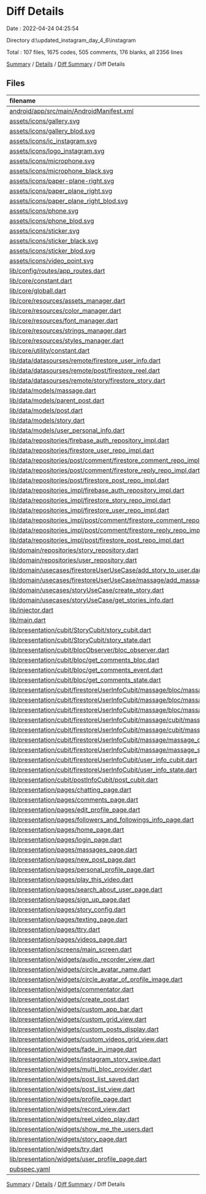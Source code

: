 # Diff Details

Date : 2022-04-24 04:25:54

Directory d:\updated_instagram_day_4_6\instagram

Total : 107 files,  1675 codes, 505 comments, 176 blanks, all 2356 lines

[Summary](results.md) / [Details](details.md) / [Diff Summary](diff.md) / Diff Details

## Files
| filename | language | code | comment | blank | total |
| :--- | :--- | ---: | ---: | ---: | ---: |
| [android/app/src/main/AndroidManifest.xml](/android/app/src/main/AndroidManifest.xml) | XML | 2 | 0 | 0 | 2 |
| [assets/icons/gallery.svg](/assets/icons/gallery.svg) | XML | 1 | 0 | 0 | 1 |
| [assets/icons/gallery_blod.svg](/assets/icons/gallery_blod.svg) | XML | 1 | 0 | 0 | 1 |
| [assets/icons/ic_instagram.svg](/assets/icons/ic_instagram.svg) | XML | -4 | 0 | -1 | -5 |
| [assets/icons/logo_instagram.svg](/assets/icons/logo_instagram.svg) | XML | 4 | 0 | 1 | 5 |
| [assets/icons/microphone.svg](/assets/icons/microphone.svg) | XML | 1 | 0 | 0 | 1 |
| [assets/icons/microphone_black.svg](/assets/icons/microphone_black.svg) | XML | 1 | 0 | 0 | 1 |
| [assets/icons/paper-plane-right.svg](/assets/icons/paper-plane-right.svg) | XML | 1 | 0 | 0 | 1 |
| [assets/icons/paper_plane_right.svg](/assets/icons/paper_plane_right.svg) | XML | 1 | 0 | 0 | 1 |
| [assets/icons/paper_plane_right_blod.svg](/assets/icons/paper_plane_right_blod.svg) | XML | 1 | 0 | 0 | 1 |
| [assets/icons/phone.svg](/assets/icons/phone.svg) | XML | 1 | 0 | 0 | 1 |
| [assets/icons/phone_blod.svg](/assets/icons/phone_blod.svg) | XML | 1 | 0 | 0 | 1 |
| [assets/icons/sticker.svg](/assets/icons/sticker.svg) | XML | 1 | 0 | 0 | 1 |
| [assets/icons/sticker_black.svg](/assets/icons/sticker_black.svg) | XML | 1 | 0 | 0 | 1 |
| [assets/icons/sticker_blod.svg](/assets/icons/sticker_blod.svg) | XML | 1 | 0 | 0 | 1 |
| [assets/icons/video_point.svg](/assets/icons/video_point.svg) | XML | 1 | 0 | 0 | 1 |
| [lib/config/routes/app_routes.dart](/lib/config/routes/app_routes.dart) | Dart | 1 | 1 | 0 | 2 |
| [lib/core/constant.dart](/lib/core/constant.dart) | Dart | -1 | 0 | 0 | -1 |
| [lib/core/globall.dart](/lib/core/globall.dart) | Dart | 51 | 38 | 10 | 99 |
| [lib/core/resources/assets_manager.dart](/lib/core/resources/assets_manager.dart) | Dart | 20 | 0 | 5 | 25 |
| [lib/core/resources/color_manager.dart](/lib/core/resources/color_manager.dart) | Dart | 14 | 0 | 2 | 16 |
| [lib/core/resources/font_manager.dart](/lib/core/resources/font_manager.dart) | Dart | 20 | 0 | 4 | 24 |
| [lib/core/resources/strings_manager.dart](/lib/core/resources/strings_manager.dart) | Dart | 52 | 0 | 8 | 60 |
| [lib/core/resources/styles_manager.dart](/lib/core/resources/styles_manager.dart) | Dart | 50 | 0 | 9 | 59 |
| [lib/core/utility/constant.dart](/lib/core/utility/constant.dart) | Dart | 1 | 0 | 0 | 1 |
| [lib/data/datasourses/remote/firestore_user_info.dart](/lib/data/datasourses/remote/firestore_user_info.dart) | Dart | 11 | 1 | -2 | 10 |
| [lib/data/datasourses/remote/post/firestore_reel.dart](/lib/data/datasourses/remote/post/firestore_reel.dart) | Dart | 0 | -19 | -1 | -20 |
| [lib/data/datasourses/remote/story/firestore_story.dart](/lib/data/datasourses/remote/story/firestore_story.dart) | Dart | 42 | 0 | 6 | 48 |
| [lib/data/models/massage.dart](/lib/data/models/massage.dart) | Dart | 19 | 0 | 1 | 20 |
| [lib/data/models/parent_post.dart](/lib/data/models/parent_post.dart) | Dart | 19 | 0 | 3 | 22 |
| [lib/data/models/post.dart](/lib/data/models/post.dart) | Dart | 1 | 0 | -1 | 0 |
| [lib/data/models/story.dart](/lib/data/models/story.dart) | Dart | 50 | 0 | 4 | 54 |
| [lib/data/models/user_personal_info.dart](/lib/data/models/user_personal_info.dart) | Dart | 7 | 0 | 0 | 7 |
| [lib/data/repositories/firebase_auth_repository_impl.dart](/lib/data/repositories/firebase_auth_repository_impl.dart) | Dart | -36 | 0 | -4 | -40 |
| [lib/data/repositories/firestore_user_repo_impl.dart](/lib/data/repositories/firestore_user_repo_impl.dart) | Dart | -141 | -5 | -16 | -162 |
| [lib/data/repositories/post/comment/firestore_comment_repo_impl.dart](/lib/data/repositories/post/comment/firestore_comment_repo_impl.dart) | Dart | -51 | 0 | -8 | -59 |
| [lib/data/repositories/post/comment/firestore_reply_repo_impl.dart](/lib/data/repositories/post/comment/firestore_reply_repo_impl.dart) | Dart | -53 | 0 | -7 | -60 |
| [lib/data/repositories/post/firestore_post_repo_impl.dart](/lib/data/repositories/post/firestore_post_repo_impl.dart) | Dart | -65 | 0 | -7 | -72 |
| [lib/data/repositories_impl/firebase_auth_repository_impl.dart](/lib/data/repositories_impl/firebase_auth_repository_impl.dart) | Dart | 36 | 0 | 4 | 40 |
| [lib/data/repositories_impl/firestore_story_repo_impl.dart](/lib/data/repositories_impl/firestore_story_repo_impl.dart) | Dart | 35 | 0 | 3 | 38 |
| [lib/data/repositories_impl/firestore_user_repo_impl.dart](/lib/data/repositories_impl/firestore_user_repo_impl.dart) | Dart | 157 | 5 | 17 | 179 |
| [lib/data/repositories_impl/post/comment/firestore_comment_repo_impl.dart](/lib/data/repositories_impl/post/comment/firestore_comment_repo_impl.dart) | Dart | 51 | 0 | 8 | 59 |
| [lib/data/repositories_impl/post/comment/firestore_reply_repo_impl.dart](/lib/data/repositories_impl/post/comment/firestore_reply_repo_impl.dart) | Dart | 53 | 0 | 7 | 60 |
| [lib/data/repositories_impl/post/firestore_post_repo_impl.dart](/lib/data/repositories_impl/post/firestore_post_repo_impl.dart) | Dart | 65 | 0 | 7 | 72 |
| [lib/domain/repositories/story_repository.dart](/lib/domain/repositories/story_repository.dart) | Dart | 9 | 0 | 2 | 11 |
| [lib/domain/repositories/user_repository.dart](/lib/domain/repositories/user_repository.dart) | Dart | 4 | 0 | 0 | 4 |
| [lib/domain/usecases/firestoreUserUseCase/add_story_to_user.dart](/lib/domain/usecases/firestoreUserUseCase/add_story_to_user.dart) | Dart | 14 | 0 | 4 | 18 |
| [lib/domain/usecases/firestoreUserUseCase/massage/add_massage.dart](/lib/domain/usecases/firestoreUserUseCase/massage/add_massage.dart) | Dart | 7 | 0 | 0 | 7 |
| [lib/domain/usecases/storyUseCase/create_story.dart](/lib/domain/usecases/storyUseCase/create_story.dart) | Dart | 13 | 0 | 4 | 17 |
| [lib/domain/usecases/storyUseCase/get_stories_info.dart](/lib/domain/usecases/storyUseCase/get_stories_info.dart) | Dart | 16 | 0 | 4 | 20 |
| [lib/injector.dart](/lib/injector.dart) | Dart | 22 | 7 | 2 | 31 |
| [lib/main.dart](/lib/main.dart) | Dart | -7 | -12 | 0 | -19 |
| [lib/presentation/cubit/StoryCubit/story_cubit.dart](/lib/presentation/cubit/StoryCubit/story_cubit.dart) | Dart | 37 | 0 | 7 | 44 |
| [lib/presentation/cubit/StoryCubit/story_state.dart](/lib/presentation/cubit/StoryCubit/story_state.dart) | Dart | 26 | 0 | 9 | 35 |
| [lib/presentation/cubit/blocObserver/bloc_observer.dart](/lib/presentation/cubit/blocObserver/bloc_observer.dart) | Dart | -3 | -30 | -5 | -38 |
| [lib/presentation/cubit/bloc/get_comments_bloc.dart](/lib/presentation/cubit/postInfoCubit/commentsInfo/bloc/get_comments_bloc.dart) | Dart | 0 | 30 | 1 | 31 |
| [lib/presentation/cubit/bloc/get_comments_event.dart](/lib/presentation/cubit/postInfoCubit/commentsInfo/bloc/get_comments_event.dart) | Dart | 0 | 23 | 1 | 24 |
| [lib/presentation/cubit/bloc/get_comments_state.dart](/lib/presentation/cubit/postInfoCubit/commentsInfo/bloc/get_comments_state.dart) | Dart | 0 | 20 | 1 | 21 |
| [lib/presentation/cubit/firestoreUserInfoCubit/massage/bloc/massage_bloc.dart](/lib/presentation/cubit/firestoreUserInfoCubit/massage/bloc/massage_bloc.dart) | Dart | 35 | 0 | 7 | 42 |
| [lib/presentation/cubit/firestoreUserInfoCubit/massage/bloc/massage_event.dart](/lib/presentation/cubit/firestoreUserInfoCubit/massage/bloc/massage_event.dart) | Dart | 18 | 0 | 7 | 25 |
| [lib/presentation/cubit/firestoreUserInfoCubit/massage/bloc/massage_state.dart](/lib/presentation/cubit/firestoreUserInfoCubit/massage/bloc/massage_state.dart) | Dart | 14 | 0 | 7 | 21 |
| [lib/presentation/cubit/firestoreUserInfoCubit/massage/cubit/massage_cubit.dart](/lib/presentation/cubit/firestoreUserInfoCubit/massage/cubit/massage_cubit.dart) | Dart | 29 | 0 | 5 | 34 |
| [lib/presentation/cubit/firestoreUserInfoCubit/massage/cubit/massage_state.dart](/lib/presentation/cubit/firestoreUserInfoCubit/massage/cubit/massage_state.dart) | Dart | 21 | 2 | 8 | 31 |
| [lib/presentation/cubit/firestoreUserInfoCubit/massage/massage_cubit.dart](/lib/presentation/cubit/firestoreUserInfoCubit/massage/massage_cubit.dart) | Dart | -28 | -10 | -7 | -45 |
| [lib/presentation/cubit/firestoreUserInfoCubit/massage/massage_state.dart](/lib/presentation/cubit/firestoreUserInfoCubit/massage/massage_state.dart) | Dart | -21 | -2 | -8 | -31 |
| [lib/presentation/cubit/firestoreUserInfoCubit/user_info_cubit.dart](/lib/presentation/cubit/firestoreUserInfoCubit/user_info_cubit.dart) | Dart | 15 | -1 | 1 | 15 |
| [lib/presentation/cubit/firestoreUserInfoCubit/user_info_state.dart](/lib/presentation/cubit/firestoreUserInfoCubit/user_info_state.dart) | Dart | 4 | -6 | 2 | 0 |
| [lib/presentation/cubit/postInfoCubit/post_cubit.dart](/lib/presentation/cubit/postInfoCubit/post_cubit.dart) | Dart | 0 | 0 | -1 | -1 |
| [lib/presentation/pages/chatting_page.dart](/lib/presentation/pages/chatting_page.dart) | Dart | 539 | 8 | 29 | 576 |
| [lib/presentation/pages/comments_page.dart](/lib/presentation/pages/comments_page.dart) | Dart | 3 | -3 | -3 | -3 |
| [lib/presentation/pages/edit_profile_page.dart](/lib/presentation/pages/edit_profile_page.dart) | Dart | 5 | 0 | 0 | 5 |
| [lib/presentation/pages/followers_and_followings_info_page.dart](/lib/presentation/pages/followers_and_followings_info_page.dart) | Dart | 1 | 0 | 0 | 1 |
| [lib/presentation/pages/home_page.dart](/lib/presentation/pages/home_page.dart) | Dart | 55 | 2 | -1 | 56 |
| [lib/presentation/pages/login_page.dart](/lib/presentation/pages/login_page.dart) | Dart | 7 | 0 | 1 | 8 |
| [lib/presentation/pages/massages_page.dart](/lib/presentation/pages/massages_page.dart) | Dart | 1 | 0 | 0 | 1 |
| [lib/presentation/pages/new_post_page.dart](/lib/presentation/pages/new_post_page.dart) | Dart | 9 | 0 | -1 | 8 |
| [lib/presentation/pages/personal_profile_page.dart](/lib/presentation/pages/personal_profile_page.dart) | Dart | 23 | 0 | 2 | 25 |
| [lib/presentation/pages/play_this_video.dart](/lib/presentation/pages/play_this_video.dart) | Dart | 20 | 2 | -1 | 21 |
| [lib/presentation/pages/search_about_user_page.dart](/lib/presentation/pages/all_users_time_line.dart) | Dart | -1 | 0 | -1 | -2 |
| [lib/presentation/pages/sign_up_page.dart](/lib/presentation/pages/sign_up_page.dart) | Dart | 3 | 0 | -2 | 1 |
| [lib/presentation/pages/story_config.dart](/lib/presentation/pages/story_config.dart) | Dart | 134 | 2 | 12 | 148 |
| [lib/presentation/pages/texting_page.dart](/lib/presentation/pages/texting_page.dart) | Dart | -357 | -13 | -23 | -393 |
| [lib/presentation/pages/ttry.dart](/lib/presentation/pages/ttry.dart) | Dart | -133 | -11 | -22 | -166 |
| [lib/presentation/pages/videos_page.dart](/lib/presentation/pages/videos_page.dart) | Dart | 82 | -14 | 7 | 75 |
| [lib/presentation/screens/main_screen.dart](/lib/presentation/screens/main_screen.dart) | Dart | 13 | 0 | -1 | 12 |
| [lib/presentation/widgets/audio_recorder_view.dart](/lib/presentation/widgets/audio_recorder_view.dart) | Dart | 104 | 0 | 23 | 127 |
| [lib/presentation/widgets/circle_avatar_name.dart](/lib/presentation/widgets/circle_avatar_name.dart) | Dart | 3 | 0 | 0 | 3 |
| [lib/presentation/widgets/circle_avatar_of_profile_image.dart](/lib/presentation/widgets/circle_avatar_of_profile_image.dart) | Dart | -3 | 0 | 0 | -3 |
| [lib/presentation/widgets/commentator.dart](/lib/presentation/widgets/commentator.dart) | Dart | -1 | 0 | 0 | -1 |
| [lib/presentation/widgets/create_post.dart](/lib/presentation/widgets/create_post.dart) | Dart | 0 | 44 | 1 | 45 |
| [lib/presentation/widgets/custom_app_bar.dart](/lib/presentation/widgets/custom_app_bar.dart) | Dart | 1 | 0 | 0 | 1 |
| [lib/presentation/widgets/custom_grid_view.dart](/lib/presentation/widgets/custom_grid_view.dart) | Dart | -2 | -6 | 0 | -8 |
| [lib/presentation/widgets/custom_posts_display.dart](/lib/presentation/widgets/custom_posts_display.dart) | Dart | 1 | 1 | 0 | 2 |
| [lib/presentation/widgets/custom_videos_grid_view.dart](/lib/presentation/widgets/custom_videos_grid_view.dart) | Dart | 0 | 2 | 0 | 2 |
| [lib/presentation/widgets/fade_in_image.dart](/lib/presentation/widgets/fade_in_image.dart) | Dart | 43 | 0 | 4 | 47 |
| [lib/presentation/widgets/instagram_story_swipe.dart](/lib/presentation/widgets/instagram_story_swipe.dart) | Dart | 86 | 0 | 15 | 101 |
| [lib/presentation/widgets/multi_bloc_provider.dart](/lib/presentation/widgets/multi_bloc_provider.dart) | Dart | 8 | 0 | 0 | 8 |
| [lib/presentation/widgets/post_list_saved.dart](/lib/presentation/widgets/post_list_saved.dart) | Dart | 216 | 8 | 12 | 236 |
| [lib/presentation/widgets/post_list_view.dart](/lib/presentation/widgets/post_list_view.dart) | Dart | -15 | 0 | 1 | -14 |
| [lib/presentation/widgets/profile_page.dart](/lib/presentation/widgets/profile_page.dart) | Dart | 2 | 6 | 0 | 8 |
| [lib/presentation/widgets/record_view.dart](/lib/presentation/widgets/record_view.dart) | Dart | 99 | 0 | 11 | 110 |
| [lib/presentation/widgets/reel_video_play.dart](/lib/presentation/widgets/reel_video_play.dart) | Dart | 13 | 0 | 3 | 16 |
| [lib/presentation/widgets/show_me_the_users.dart](/lib/presentation/widgets/show_me_the_users.dart) | Dart | -3 | 0 | 0 | -3 |
| [lib/presentation/widgets/story_page.dart](/lib/presentation/widgets/story_page.dart) | Dart | 66 | 0 | 10 | 76 |
| [lib/presentation/widgets/try.dart](/lib/presentation/widgets/story_page.dart) | Dart | 0 | 435 | -1 | 434 |
| [lib/presentation/widgets/user_profile_page.dart](/lib/presentation/widgets/user_profile_page.dart) | Dart | -3 | 0 | -1 | -4 |
| [pubspec.yaml](/pubspec.yaml) | YAML | 8 | 0 | -1 | 7 |

[Summary](results.md) / [Details](details.md) / [Diff Summary](diff.md) / Diff Details